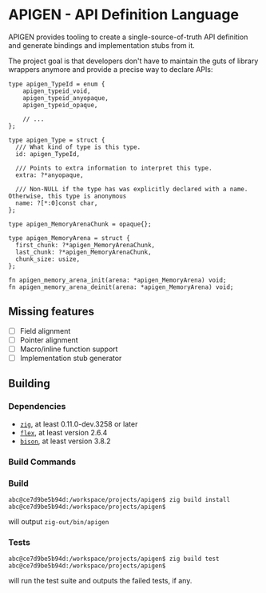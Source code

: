# APIGEN - API Definition Language

APIGEN provides tooling to create a single-source-of-truth API definition and generate
bindings and implementation stubs from it.

The project goal is that developers don't have to maintain the guts of library wrappers
anymore and provide a precise way to declare APIs:

```zig
type apigen_TypeId = enum {
    apigen_typeid_void,
    apigen_typeid_anyopaque,
    apigen_typeid_opaque,

    // ...
};

type apigen_Type = struct {
  /// What kind of type is this type.
  id: apigen_TypeId,

  /// Points to extra information to interpret this type.
  extra: ?*anyopaque,

  /// Non-NULL if the type has was explicitly declared with a name. Otherwise, this type is anonymous
  name: ?[*:0]const char,
};

type apigen_MemoryArenaChunk = opaque{};

type apigen_MemoryArena = struct {
  first_chunk: ?*apigen_MemoryArenaChunk,
  last_chunk: ?*apigen_MemoryArenaChunk,
  chunk_size: usize,
};

fn apigen_memory_arena_init(arena: *apigen_MemoryArena) void;
fn apigen_memory_arena_deinit(arena: *apigen_MemoryArena) void;
```

## Missing features

- [ ] Field alignment
- [ ] Pointer alignment
- [ ] Macro/inline function support
- [ ] Implementation stub generator

## Building

### Dependencies

- [`zig`](https://ziglang.org/download/), at least 0.11.0-dev.3258 or later
- [`flex`](https://github.com/westes/flex), at least version 2.6.4
- [`bison`](https://www.gnu.org/software/bison/), at least version 3.8.2

### Build Commands

### Build

```sh-session
abc@ce7d9be5b94d:/workspace/projects/apigen$ zig build install
abc@ce7d9be5b94d:/workspace/projects/apigen$ 
```

will output `zig-out/bin/apigen`

### Tests

```sh-session
abc@ce7d9be5b94d:/workspace/projects/apigen$ zig build test
abc@ce7d9be5b94d:/workspace/projects/apigen$ 
```

will run the test suite and outputs the failed tests, if any.

